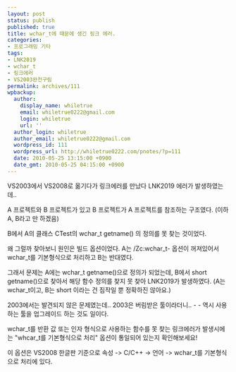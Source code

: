 ```yaml
---
layout: post
status: publish
published: true
title: wchar_t에 때문에 생긴 링크 에러.
categories:
- 프로그래밍 기타
tags:
- LNK2019
- wchar_t
- 링크에러
- VS2003완전구림
permalink: archives/111
wpbackup:
  author:
    display_name: whiletrue
    email: whiletrue0222@gmail.com
    login: whiletrue
    url: ''
  author_login: whiletrue
  author_email: whiletrue0222@gmail.com
  wordpress_id: 111
  wordpress_url: http://whiletrue0222.com/pnotes/?p=111
  date: 2010-05-25 13:15:00 +0900
  date_gmt: 2010-05-25 04:15:00 +0900
---
```


VS2003에서 VS2008로 옮기다가 링크에러를 만났다
LNK2019 에러가 발생하였는데..

A 프로젝트와 B 프로젝트가 있고
B 프로젝트가 A 프로젝트를 참조하는 구조였다. (이하 A, B라고 만 하겠음)

B에서 A의 클래스 CTest의 wchar_t getname() 의 정의를 못 찾는 것이었다.

왜 그럴까 찾아보니 원인은 빌드 옵션이었다.
A는 /Zc:wchar_t- 옵션이 꺼져있어서 wchar_t를 기본형식으로 처리하고
B는 반대였다.

그래서 문제는 A에는 wchar_t getname()으로 정의가 되었는데,
B에서 short getname()으로 찾아서 해당 함수 정의를 찾지 못 찾아 LNK2019가 발생하였다.
(A는 wchar_t이고, B는 short 이라는 건 짐작일 뿐 정확하진 않아요.)


2003에서는 발견되지 않은 문제였는데.. 2003은 버림받은 툴이라더니.. - -
역시 사용하는 툴을 업그레이드 하는 것도 일이다.

wchar_t를 반환 값 또는 인자 형식으로 사용하는 함수를 못 찾는 링크에러가 발생시에는
"whcar_t를 기본형식으로 처리" 옵션이 통일되어 있는지 확인해보세요!

이 옵션은 VS2008 한글판 기준으로
속성 -> C/C++ -> 언어 -> wchar_t를 기본형식으로 처리에 있다.
